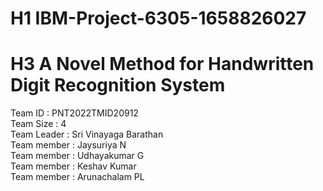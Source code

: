 # H1 IBM-Project-6305-1658826027
# H3 A Novel Method for Handwritten Digit Recognition System<br>
Team ID : PNT2022TMID20912<br>
Team Size : 4<br>
Team Leader : Sri Vinayaga Barathan<br>
Team member : Jaysuriya N<br>
Team member : Udhayakumar G<br>
Team member : Keshav Kumar<br>
Team member : Arunachalam PL<br>

